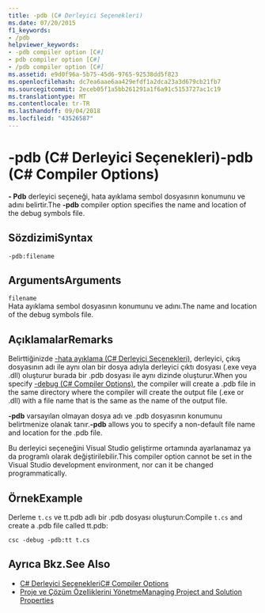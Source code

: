 ```yaml
---
title: -pdb (C# Derleyici Seçenekleri)
ms.date: 07/20/2015
f1_keywords:
- /pdb
helpviewer_keywords:
- -pdb compiler option [C#]
- pdb compiler option [C#]
- /pdb compiler option [C#]
ms.assetid: e9d0f96a-5b75-45d6-9765-92538dd5f823
ms.openlocfilehash: dc7ea6aae6aa429efdf1a2dca23a3d679cb21fb7
ms.sourcegitcommit: 2eceb05f1a5bb261291a1f6a91c5153727ac1c19
ms.translationtype: MT
ms.contentlocale: tr-TR
ms.lasthandoff: 09/04/2018
ms.locfileid: "43526587"
---
```

# <a name="-pdb-c-compiler-options"></a><span data-ttu-id="fef49-102">-pdb (C# Derleyici Seçenekleri)</span><span class="sxs-lookup"><span data-stu-id="fef49-102">-pdb (C# Compiler Options)</span></span>
<span data-ttu-id="fef49-103">**- Pdb** derleyici seçeneği, hata ayıklama sembol dosyasının konumunu ve adını belirtir.</span><span class="sxs-lookup"><span data-stu-id="fef49-103">The **-pdb** compiler option specifies the name and location of the debug symbols file.</span></span>  
  
## <a name="syntax"></a><span data-ttu-id="fef49-104">Sözdizimi</span><span class="sxs-lookup"><span data-stu-id="fef49-104">Syntax</span></span>  
  
```console  
-pdb:filename  
```  
  
## <a name="arguments"></a><span data-ttu-id="fef49-105">Arguments</span><span class="sxs-lookup"><span data-stu-id="fef49-105">Arguments</span></span>  
 `filename`  
 <span data-ttu-id="fef49-106">Hata ayıklama sembol dosyasının konumunu ve adını.</span><span class="sxs-lookup"><span data-stu-id="fef49-106">The name and location of the debug symbols file.</span></span>  
  
## <a name="remarks"></a><span data-ttu-id="fef49-107">Açıklamalar</span><span class="sxs-lookup"><span data-stu-id="fef49-107">Remarks</span></span>  
 <span data-ttu-id="fef49-108">Belirttiğinizde [-hata ayıklama (C# Derleyici Seçenekleri)](../../../csharp/language-reference/compiler-options/debug-compiler-option.md), derleyici, çıkış dosyasının adı ile aynı olan bir dosya adıyla derleyici çıktı dosyası (.exe veya .dll) oluşturur burada bir .pdb dosyası ile aynı dizinde oluşturur.</span><span class="sxs-lookup"><span data-stu-id="fef49-108">When you specify [-debug (C# Compiler Options)](../../../csharp/language-reference/compiler-options/debug-compiler-option.md), the compiler will create a .pdb file in the same directory where the compiler will create the output file (.exe or .dll) with a file name that is the same as the name of the output file.</span></span>  
  
 <span data-ttu-id="fef49-109">**-pdb** varsayılan olmayan dosya adı ve .pdb dosyasının konumunu belirtmenize olanak tanır.</span><span class="sxs-lookup"><span data-stu-id="fef49-109">**-pdb** allows you to specify a non-default file name and location for the .pdb file.</span></span>  
  
 <span data-ttu-id="fef49-110">Bu derleyici seçeneğini Visual Studio geliştirme ortamında ayarlanamaz ya da programlı olarak değiştirilebilir.</span><span class="sxs-lookup"><span data-stu-id="fef49-110">This compiler option cannot be set in the Visual Studio development environment, nor can it be changed programmatically.</span></span>  
  
## <a name="example"></a><span data-ttu-id="fef49-111">Örnek</span><span class="sxs-lookup"><span data-stu-id="fef49-111">Example</span></span>  
 <span data-ttu-id="fef49-112">Derleme `t.cs` ve tt.pdb adlı bir .pdb dosyası oluşturun:</span><span class="sxs-lookup"><span data-stu-id="fef49-112">Compile `t.cs` and create a .pdb file called tt.pdb:</span></span>  
  
```console  
csc -debug -pdb:tt t.cs  
```  
  
## <a name="see-also"></a><span data-ttu-id="fef49-113">Ayrıca Bkz.</span><span class="sxs-lookup"><span data-stu-id="fef49-113">See Also</span></span>  

- [<span data-ttu-id="fef49-114">C# Derleyici Seçenekleri</span><span class="sxs-lookup"><span data-stu-id="fef49-114">C# Compiler Options</span></span>](../../../csharp/language-reference/compiler-options/index.md)  
- [<span data-ttu-id="fef49-115">Proje ve Çözüm Özelliklerini Yönetme</span><span class="sxs-lookup"><span data-stu-id="fef49-115">Managing Project and Solution Properties</span></span>](/visualstudio/ide/managing-project-and-solution-properties)
